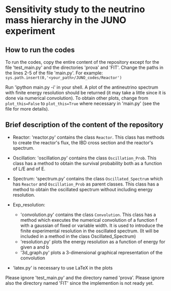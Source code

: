 # Sensitivity study to the neutrino mass hierarchy in the JUNO experiment

## How to run the codes

To run the codes, copy the entire content of the repository except for the file 'test_main.py' and the directories 'prova' and 'FIT'.
Change the paths in the lines 2-5 of the file 'main.py'. For example: 
```sys.path.insert(0,'<your_path>/JUNO_codes/Reactor')```

Run 'ipython main.py -i' in your shell. 
A plot of the antineutrino spectrum with finite energy resolution should be returned (it may take a little since it is done via numerical convolution).
To obtain other plots, change from ```plot_this=False``` to ```plot_this=True``` where necessary in 'main.py' (see the file for more details).


## Brief description of the content of the repository

* Reactor: 
'reactor.py' contains the class ```Reactor```.
This class has methods to create the reactor's flux, the IBD cross section and the reactor's spectrum.

* Oscillation: 
'oscillation.py' contains the class ```Oscillation_Prob```.
This class has a method to obtain the survival probability both as a function of L/E and of E.

* Spectrum: 
'spectrum.py' contains the class ```Oscillated_Spectrum``` which has ```Reactor``` and ```Oscillation_Prob``` as parent classes.
This class has a method to obtain the oscillated spectrum without including energy resolution.

* Exp_resolution: 
  * 'convolution.py' contains the class ```Convolution```.
This class has a method which executes the numerical convolution of a function f with a gaussian of fixed or variable width.
It is used to introduce the finite experimental resolution in the oscillated spectrum.
(It will be included in a method in the class Oscillated_Spectrum)
  * 'resolution.py' plots the energy resolution as a function of energy for given a and b
  * '3d_graph.py' plots a 3-dimensional graphical representation of the convolution

* 'latex.py' is necessary to use LaTeX in the plots

Please ignore 'test_main.py' and the directory named 'prova'.
Please ignore also the directory named 'FIT' since the implemention is not ready yet.
